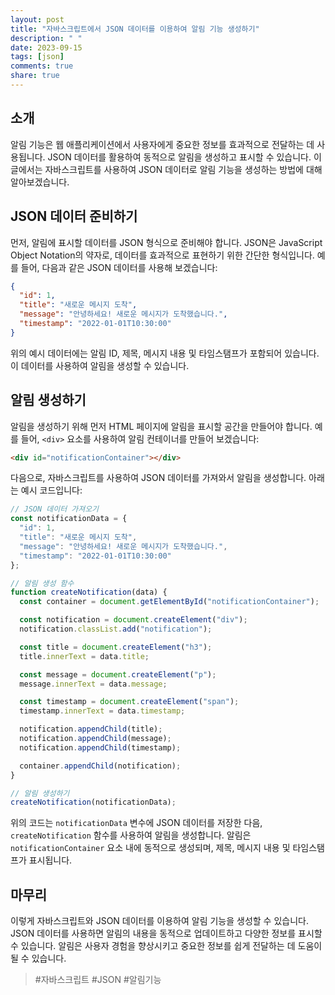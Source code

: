 ```yaml
---
layout: post
title: "자바스크립트에서 JSON 데이터를 이용하여 알림 기능 생성하기"
description: " "
date: 2023-09-15
tags: [json]
comments: true
share: true
---
```


## 소개
알림 기능은 웹 애플리케이션에서 사용자에게 중요한 정보를 효과적으로 전달하는 데 사용됩니다. JSON 데이터를 활용하여 동적으로 알림을 생성하고 표시할 수 있습니다. 이 글에서는 자바스크립트를 사용하여 JSON 데이터로 알림 기능을 생성하는 방법에 대해 알아보겠습니다.

## JSON 데이터 준비하기
먼저, 알림에 표시할 데이터를 JSON 형식으로 준비해야 합니다. JSON은 JavaScript Object Notation의 약자로, 데이터를 효과적으로 표현하기 위한 간단한 형식입니다. 예를 들어, 다음과 같은 JSON 데이터를 사용해 보겠습니다:

```json
{
  "id": 1,
  "title": "새로운 메시지 도착",
  "message": "안녕하세요! 새로운 메시지가 도착했습니다.",
  "timestamp": "2022-01-01T10:30:00"
}
```

위의 예시 데이터에는 알림 ID, 제목, 메시지 내용 및 타임스탬프가 포함되어 있습니다. 이 데이터를 사용하여 알림을 생성할 수 있습니다.

## 알림 생성하기
알림을 생성하기 위해 먼저 HTML 페이지에 알림을 표시할 공간을 만들어야 합니다. 예를 들어, `<div>` 요소를 사용하여 알림 컨테이너를 만들어 보겠습니다:

```html
<div id="notificationContainer"></div>
```

다음으로, 자바스크립트를 사용하여 JSON 데이터를 가져와서 알림을 생성합니다. 아래는 예시 코드입니다:

```javascript
// JSON 데이터 가져오기
const notificationData = {
  "id": 1,
  "title": "새로운 메시지 도착",
  "message": "안녕하세요! 새로운 메시지가 도착했습니다.",
  "timestamp": "2022-01-01T10:30:00"
};

// 알림 생성 함수
function createNotification(data) {
  const container = document.getElementById("notificationContainer");

  const notification = document.createElement("div");
  notification.classList.add("notification");

  const title = document.createElement("h3");
  title.innerText = data.title;

  const message = document.createElement("p");
  message.innerText = data.message;

  const timestamp = document.createElement("span");
  timestamp.innerText = data.timestamp;

  notification.appendChild(title);
  notification.appendChild(message);
  notification.appendChild(timestamp);

  container.appendChild(notification);
}

// 알림 생성하기
createNotification(notificationData);
```

위의 코드는 `notificationData` 변수에 JSON 데이터를 저장한 다음, `createNotification` 함수를 사용하여 알림을 생성합니다. 알림은 `notificationContainer` 요소 내에 동적으로 생성되며, 제목, 메시지 내용 및 타임스탬프가 표시됩니다.

## 마무리
이렇게 자바스크립트와 JSON 데이터를 이용하여 알림 기능을 생성할 수 있습니다. JSON 데이터를 사용하면 알림의 내용을 동적으로 업데이트하고 다양한 정보를 표시할 수 있습니다. 알림은 사용자 경험을 향상시키고 중요한 정보를 쉽게 전달하는 데 도움이 될 수 있습니다.

> #자바스크립트 #JSON #알림기능